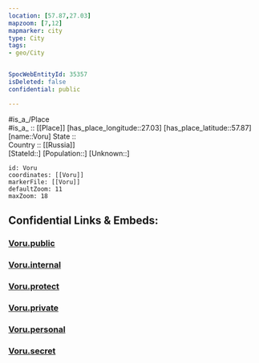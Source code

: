 ```yaml
---
location: [57.87,27.03] 
mapzoom: [7,12] 
mapmarker: city 
type: City
tags:
- geo/City


SpocWebEntityId: 35357
isDeleted: false
confidential: public

---
```

#is_a_/Place  
#is_a_ :: [[Place]] 
[has_place_longitude::27.03] 
[has_place_latitude::57.87] 
[name::Voru] 
State ::  
Country :: [[Russia]]  
[StateId::] 
[Population::] 
[Unknown::] 


```leaflet
id: Voru
coordinates: [[Voru]] 
markerFile: [[Voru]] 
defaultZoom: 11 
maxZoom: 18
```


## Confidential Links & Embeds: 

### [Voru.public](/_public/\Earth\Continent\Europe\Europe~North\Estonia\Counties~Estonia\Võru\CityVoru.public.md) 

### [Voru.internal](/_internal/\Earth\Continent\Europe\Europe~North\Estonia\Counties~Estonia\Võru\CityVoru.internal.md) 

### [Voru.protect](/_protect/\Earth\Continent\Europe\Europe~North\Estonia\Counties~Estonia\Võru\CityVoru.protect.md) 

### [Voru.private](/_private/\Earth\Continent\Europe\Europe~North\Estonia\Counties~Estonia\Võru\CityVoru.private.md) 

### [Voru.personal](/_personal/\Earth\Continent\Europe\Europe~North\Estonia\Counties~Estonia\Võru\CityVoru.personal.md) 

### [Voru.secret](/_secret/\Earth\Continent\Europe\Europe~North\Estonia\Counties~Estonia\Võru\CityVoru.secret.md)

